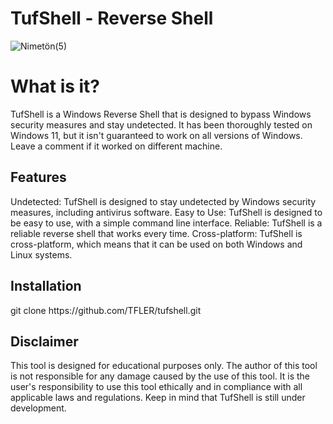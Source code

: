 # TufShell - Reverse Shell
![Nimetön(5)](https://user-images.githubusercontent.com/112339903/228006692-dbb18207-ad2b-4e0c-827f-77bc5c1e99a1.png)
<h1>What is it?</h1>
TufShell is a Windows Reverse Shell that is designed to bypass Windows security measures and stay undetected. It has been thoroughly tested on Windows 11, but it isn't guaranteed to work on all versions of Windows. Leave a comment if it worked on different machine.
<h2>Features</h2>
    Undetected: TufShell is designed to stay undetected by Windows security measures, including antivirus software.
    Easy to Use: TufShell is designed to be easy to use, with a simple command line interface.
    Reliable: TufShell is a reliable reverse shell that works every time.
    Cross-platform: TufShell is cross-platform, which means that it can be used on both Windows and Linux systems.
<h2>Installation</h2>
git clone https://github.com/TFLER/tufshell.git
<h2>Disclaimer</h2>

This tool is designed for educational purposes only. The author of this tool is not responsible for any damage caused by the use of this tool. It is the user's responsibility to use this tool ethically and in compliance with all applicable laws and regulations. Keep in mind that TufShell is still under development.
